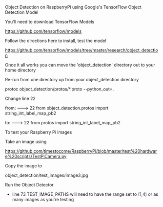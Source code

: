 
Object Detection on RaspberryPi using Google's TensorFlow Object Detection Model


You'll need to download TensorFlow Models

https://github.com/tensorflow/models


Follow the directions here to install, test the model

https://github.com/tensorflow/models/tree/master/research/object_detection


Once it all works you can move the 'object_detection' directory out to your home directory

Re-run from one directory up from your object_detection directory

protoc object_detection/protos/*.proto --python_out=.


Change line 22

from: ---> 22 from object_detection.protos import string_int_label_map_pb2

to: ---> 22 from protos import string_int_label_map_pb2




To test your Raspberry Pi Images

Take an image using 

https://github.com/timestocome/RaspberryPi/blob/master/test%20hardware%20scripts/TestPiCamera.py



Copy the image to 

object_detection/test_images/image3.jpg



Run the Object Detector

* line 73 TEST_IMAGE_PATHS will need to have the range set to (1,4) or as many images as you're testing
